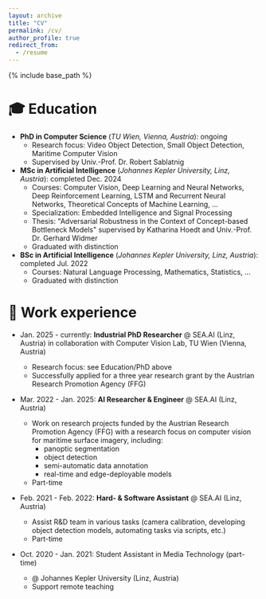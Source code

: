 ```yaml
---
layout: archive
title: "CV"
permalink: /cv/
author_profile: true
redirect_from:
  - /resume
---
```


{% include base_path %}

🎓 Education
======
* **PhD in Computer Science** (*TU Wien, Vienna, Austria*): ongoing
  * Research focus: Video Object Detection, Small Object Detection, Maritime Computer Vision
  * Supervised by Univ.-Prof. Dr. Robert Sablatnig
* **MSc in Artificial Intelligence** (*Johannes Kepler University, Linz, Austria*): completed Dec. 2024
  * Courses: Computer Vision, Deep Learning and Neural Networks, Deep Reinforcement Learning, LSTM and Recurrent Neural Networks, Theoretical Concepts of Machine Learning, ...
  * Specialization: Embedded Intelligence and Signal Processing
  * Thesis: "Adversarial Robustness in the Context of Concept-based Bottleneck Models" supervised by Katharina Hoedt and Univ.-Prof. Dr. Gerhard Widmer
  * Graduated with distinction
* **BSc in Artificial Intelligence** (*Johannes Kepler University, Linz, Austria*): completed Jul. 2022
  * Courses: Natural Language Processing, Mathematics, Statistics, ...
  * Graduated with distinction

💼 Work experience
======
* Jan. 2025 - currently: **Industrial PhD Researcher** @ SEA.AI (Linz, Austria) in collaboration with Computer Vision Lab, TU Wien (Vienna, Austria)
  * Research focus: see Education/PhD above
  * Successfully applied for a three year research grant by the Austrian Research Promotion Agency (FFG)

* Mar. 2022 - Jan. 2025: **AI Researcher & Engineer**  @ SEA.AI (Linz, Austria)
  * Work on research projects funded by the Austrian Research Promotion Agency (FFG) with a research focus on computer vision for maritime surface imagery, including:
    * panoptic segmentation
    * object detection
    * semi-automatic data annotation
    * real-time and edge-deployable models
  * Part-time

* Feb. 2021 - Feb. 2022: **Hard- & Software Assistant** @ SEA.AI (Linz, Austria)
  * Assist R&D team in various tasks (camera calibration, developing object detection models, automating tasks via scripts, etc.)
  * Part-time

* Oct. 2020 - Jan. 2021: Student Assistant in Media Technology (part-time)
  * @ Johannes Kepler University (Linz, Austria)
  * Support remote teaching
